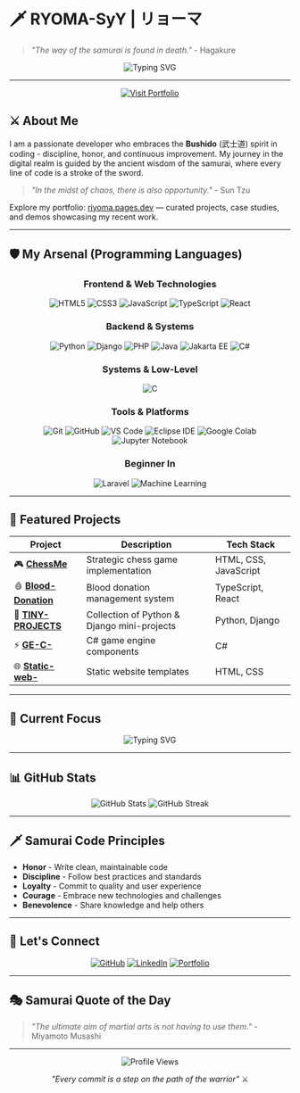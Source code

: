 # 🗡️ RYOMA-SyY | リョーマ

> *"The way of the samurai is found in death."* - Hagakure

<div align="center">
  <img src="https://readme-typing-svg.herokuapp.com?font=Fira+Code&weight=500&size=28&pause=1000&color=8B5CF6&center=true&vCenter=true&width=600&height=100&lines=WELCOME+to+coding+world;%F0%9F%8E%89+Samurai+Developer;%F0%9F%8E%89+Code+Warrior" alt="Typing SVG" />
</div>

---

<div align="center">
  <!-- Prominent portfolio CTA added near the top -->
  <a href="https://riyoma.pages.dev" target="_blank" rel="noopener noreferrer">
    <img src="https://img.shields.io/badge/Visit%20My%20Portfolio-%238B5CF6?style=for-the-badge&logo=firefox&logoColor=%23FF7139" alt="Visit Portfolio" />
  </a>
</div>


## ⚔️ About Me

I am a passionate developer who embraces the **Bushido** (武士道) spirit in coding - discipline, honor, and continuous improvement. My journey in the digital realm is guided by the ancient wisdom of the samurai, where every line of code is a stroke of the sword.

> *"In the midst of chaos, there is also opportunity."* - Sun Tzu

Explore my portfolio: [riyoma.pages.dev](https://riyoma.pages.dev) — curated projects, case studies, and demos showcasing my recent work.

---

## 🛡️ My Arsenal (Programming Languages)

<div align="center">

### **Frontend & Web Technologies**
![HTML5](https://img.shields.io/badge/HTML5-%23E34F26.svg?style=for-the-badge&logo=html5&logoColor=white)
![CSS3](https://img.shields.io/badge/CSS3-%231572B6.svg?style=for-the-badge&logo=css3&logoColor=white)
![JavaScript](https://img.shields.io/badge/JavaScript-F7DF1E.svg?style=for-the-badge&logo=javascript&logoColor=black)
![TypeScript](https://img.shields.io/badge/TypeScript-%23007ACC.svg?style=for-the-badge&logo=typescript&logoColor=white)
![React](https://img.shields.io/badge/React-%2320232a.svg?style=for-the-badge&logo=react&logoColor=%2361DAFB)

### **Backend & Systems**
![Python](https://img.shields.io/badge/Python-%233776AB.svg?style=for-the-badge&logo=python&logoColor=white)
![Django](https://img.shields.io/badge/Django-%23092E20.svg?style=for-the-badge&logo=django&logoColor=white)
![PHP](https://img.shields.io/badge/PHP-%23777BB4.svg?style=for-the-badge&logo=php&logoColor=white)
![Java](https://img.shields.io/badge/Java-ED8B00.svg?style=for-the-badge&logo=openjdk&logoColor=white)
![Jakarta EE](https://img.shields.io/badge/Jakarta%20EE-%23FF6C2C.svg?style=for-the-badge)
![C#](https://img.shields.io/badge/C%23-%23239120.svg?style=for-the-badge&logo=c-sharp&logoColor=white)

### **Systems & Low-Level**
![C](https://img.shields.io/badge/C-%23A8B9CC.svg?style=for-the-badge&logo=c&logoColor=white)

### **Tools & Platforms**
![Git](https://img.shields.io/badge/Git-%23F05032.svg?style=for-the-badge&logo=git&logoColor=white)
![GitHub](https://img.shields.io/badge/GitHub-%23181717.svg?style=for-the-badge&logo=github&logoColor=white)
![VS Code](https://img.shields.io/badge/VS%20Code-%23007ACC.svg?style=for-the-badge&logo=visual-studio-code&logoColor=white)
![Eclipse IDE](https://img.shields.io/badge/Eclipse%20IDE-2C2255.svg?style=for-the-badge&logo=eclipseide&logoColor=white)
 ![Google Colab](https://img.shields.io/badge/Google%20Colab-F9AB00?style=for-the-badge&logo=googlecolab&logoColor=white)
 ![Jupyter Notebook](https://img.shields.io/badge/Jupyter-F37626.svg?style=for-the-badge&logo=jupyter&logoColor=white)

 ### **Beginner In**
 ![Laravel](https://img.shields.io/badge/Laravel-FF2D20?style=for-the-badge&logo=laravel&logoColor=white)
 ![Machine Learning](https://img.shields.io/badge/Machine%20Learning-%23FF6F00.svg?style=for-the-badge&logo=tensorflow&logoColor=white)

</div>

---

## 🏯 Featured Projects

<div align="center">

| Project | Description | Tech Stack |
|---------|-------------|------------|
| 🎮 **[ChessMe](https://github.com/RYOMA-SyY/ChessMe)** | Strategic chess game implementation | HTML, CSS, JavaScript |
| 🩸 **[Blood-Donation](https://github.com/RYOMA-SyY/Blood-Dontaion)** | Blood donation management system | TypeScript, React |
| 🐍 **[TINY-PROJECTS](https://github.com/RYOMA-SyY/TINY-PROJECTS)** | Collection of Python & Django mini-projects | Python, Django |
| ⚡ **[GE-C-](https://github.com/RYOMA-SyY/GE-C-)** | C# game engine components | C# |
| 🌐 **[Static-web-](https://github.com/RYOMA-SyY/Static-web-)** | Static website templates | HTML, CSS |

</div>

---

## 🎯 Current Focus

<div align="center">
  <img src="https://readme-typing-svg.herokuapp.com?font=Fira+Code&weight=500&size=20&pause=1000&color=8B5CF6&center=true&vCenter=true&width=400&height=50&lines=Currently+Learning;Advanced+React+Patterns;Game+Development;System+Architecture" alt="Typing SVG" />
</div>

---

## 📊 GitHub Stats

<div align="center">
  <img src="https://github-readme-stats.vercel.app/api?username=RYOMA-SyY&show_icons=true&theme=radical&hide_border=true&bg_color=0D1117&title_color=8B5CF6&icon_color=8B5CF6&text_color=FFFFFF" alt="GitHub Stats" />
  
  <img src="https://github-readme-streak-stats.herokuapp.com/?user=RYOMA-SyY&theme=radical&hide_border=true&background=0D1117&stroke=8B5CF6&ring=8B5CF6&fire=8B5CF6&currStreakNum=FFFFFF&sideNums=FFFFFF&currStreakLabel=8B5CF6&sideLabels=8B5CF6&dates=8B5CF6" alt="GitHub Streak" />
</div>

---

## 🗡️ Samurai Code Principles

- **Honor** - Write clean, maintainable code
- **Discipline** - Follow best practices and standards
- **Loyalty** - Commit to quality and user experience
- **Courage** - Embrace new technologies and challenges
- **Benevolence** - Share knowledge and help others

---

## 🌟 Let's Connect

<div align="center">
  
  [![GitHub](https://img.shields.io/badge/GitHub-%23181717.svg?style=for-the-badge&logo=github&logoColor=white)](https://github.com/RYOMA-SyY)
  [![LinkedIn](https://img.shields.io/badge/LinkedIn-%230077B5.svg?style=for-the-badge&logo=linkedin&logoColor=white)](https://www.linkedin.com/in/riyoma/)
  [![Portfolio](https://img.shields.io/badge/Portfolio-%23000000.svg?style=for-the-badge&logo=firefox&logoColor=#FF7139)](https://riyoma.pages.dev/)

</div>

---

## 🎭 Samurai Quote of the Day

> *"The ultimate aim of martial arts is not having to use them."* - Miyamoto Musashi

---

<div align="center">
  
  ![Profile Views](https://komarev.com/ghpvc/?username=RYOMA-SyY&color=8B5CF6&style=flat-square)
  
  *"Every commit is a step on the path of the warrior"* ⚔️
  
</div>
